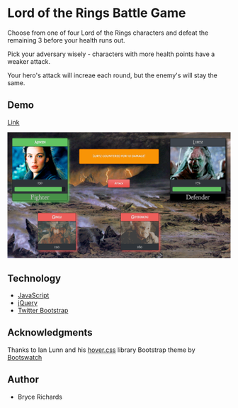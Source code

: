 # Lord of the Rings Battle Game

Choose from one of four Lord of the Rings characters and defeat the remaining 3 before your health runs out.

Pick your adversary wisely - characters with more health points have a weaker attack.

Your hero's attack will increae each round, but the enemy's will stay the same.

## Demo

[Link](https://lotr-battle.herokuapp.com/)

![Screenshot](https://github.com/bryce-richards/LOTR-Battle/blob/master/LOTR-battle.png)

## Technology

* [JavaScript](https://www.javascript.com/)
* [jQuery](https://jquery.com/)
* [Twitter Bootstrap](http://getbootstrap.com/)

## Acknowledgments

Thanks to Ian Lunn and his [hover.css](http://ianlunn.github.io/Hover/) library
Bootstrap theme by [Bootswatch](http://bootswatch.com/)

## Author

* Bryce Richards
